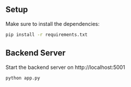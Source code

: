 ## Setup

Make sure to install the dependencies:

  ```sh
  pip install -r requirements.txt
  ```

## Backend Server
Start the backend server on http://localhost:5001

```sh
python app.py
```
